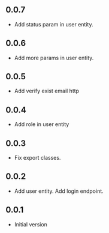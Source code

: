 ## 0.0.7

* Add status param in user entity.

## 0.0.6

* Add more params in user entity.

## 0.0.5

* Add verify exist email http

## 0.0.4

* Add role in user entity

## 0.0.3

* Fix export classes.

## 0.0.2

* Add user entity. Add login endpoint.

## 0.0.1

* Initial version
